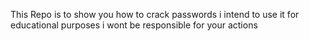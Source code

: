 This Repo is to show you how to crack passwords
i intend to use it for educational purposes
i wont be responsible for your actions
